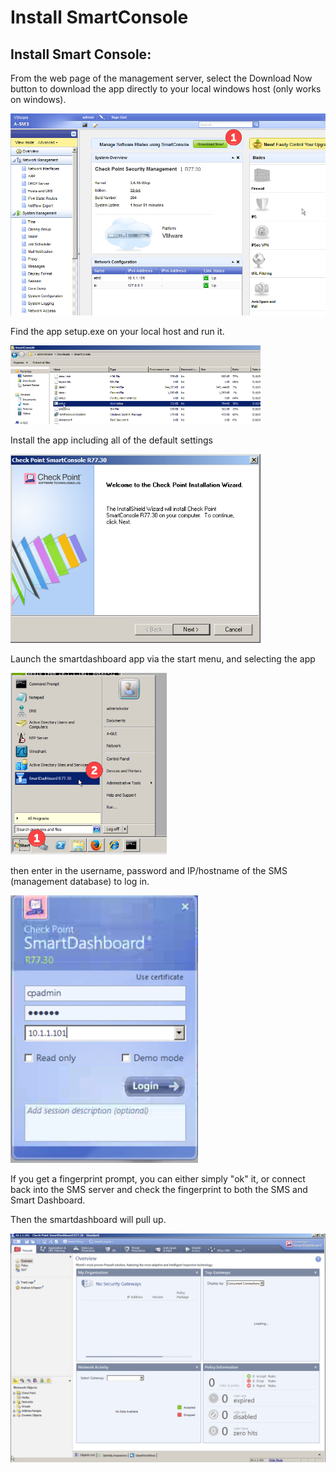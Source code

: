 # Install SmartConsole

## Install Smart Console: 
From the web page of the management server, select the Download Now button to download the app directly to your local windows host (only works on windows).  

<img src="img/sc01.png" width="700" alt="">

Find the app setup.exe on your local host and run it. 

<img src="img/sc02.png" width="400" alt="">

Install the app including all of the default settings

<img src="img/sc03.png" width="400" alt="">

Launch the smartdashboard app via the start menu, and selecting the app

<img src="img/sc04.png" width="250" alt="">

then enter in the username, password and IP/hostname of the SMS (management database) to log in.  

<img src="img/sc05.png" width="300" alt="">

If you get a fingerprint prompt, you can either simply "ok" it, or connect back into the SMS server and check the fingerprint to both the SMS and Smart Dashboard.  

Then the smartdashboard will pull up.  

<img src="img/sc06.png" width="700" alt="">
